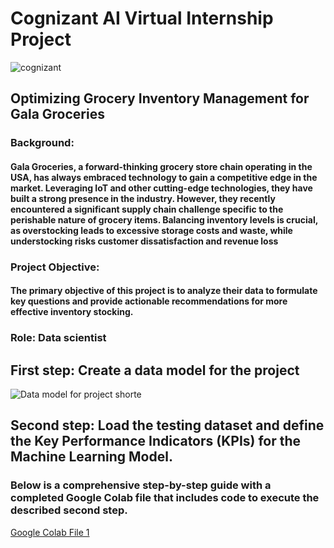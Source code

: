 # Cognizant AI Virtual Internship Project
![cognizant](https://github.com/Ameya1393/Cognizant_AI_Virtual_Internship_Project/assets/84855509/7dcc6109-f447-4da0-a9d4-c17d390e2702)


## Optimizing Grocery Inventory Management for Gala Groceries

### Background:
#### Gala Groceries, a forward-thinking grocery store chain operating in the USA, has always embraced technology to gain a competitive edge in the market. Leveraging IoT and other cutting-edge technologies, they have built a strong presence in the industry. However, they recently encountered a significant supply chain challenge specific to the perishable nature of grocery items. Balancing inventory levels is crucial, as overstocking leads to excessive storage costs and waste, while understocking risks customer dissatisfaction and revenue loss

### Project Objective:
#### The primary objective of this project is to analyze their data to formulate key questions and provide actionable recommendations for more effective inventory stocking.

### Role: Data scientist
## First step: Create a data model for the project
![Data model for project shorte](https://github.com/Ameya1393/Cognizant_AI_Virtual_Internship_Project/assets/84855509/86418d26-0596-4191-bac9-439857edff8b)

## Second step: Load the testing dataset and define the Key Performance Indicators (KPIs) for the Machine Learning Model. 
### Below is a comprehensive step-by-step guide with a completed Google Colab file that includes code to execute the described second step.

[Google Colab File 1](https://colab.research.google.com/drive/1CkkFzAnQFj99LFznSzGbqIUGCGRVlXml?authuser=0#scrollTo=pSSkCqc0sCiG)


